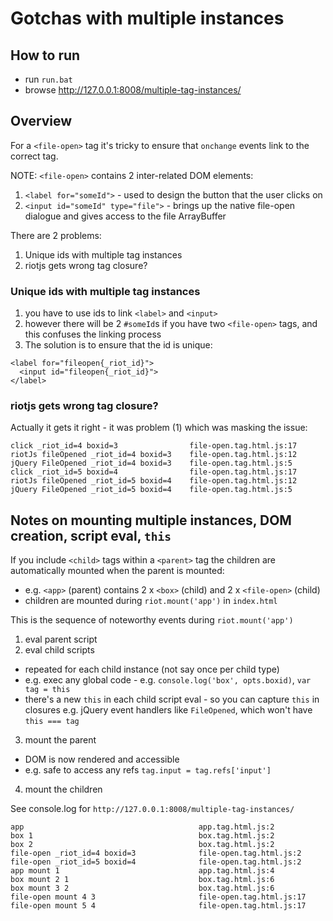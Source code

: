 # Gotchas with multiple instances

## How to run
* run `run.bat`
* browse http://127.0.0.1:8008/multiple-tag-instances/

## Overview

For a `<file-open>` tag it's tricky to ensure that `onchange` events link to the correct tag.

NOTE: `<file-open>` contains 2 inter-related DOM elements:
1. `<label for="someId">` - used to design the button that the user clicks on
2. `<input id="someId" type="file">` - brings up the native file-open dialogue and gives access to the file ArrayBuffer

There are 2 problems:
1. Unique ids with multiple tag instances
2. riotjs gets wrong tag closure?

### Unique ids with multiple tag instances
1. you have to use ids to link `<label>` and `<input>`
2. however there will be 2 `#someId`s if you have two `<file-open>` tags, and this confuses the linking process
3. The solution is to ensure that the id is unique:
```
<label for="fileopen{_riot_id}">
  <input id="fileopen{_riot_id}">
</label>
```

### riotjs gets wrong tag closure?

Actually it gets it right - it was problem (1) which was masking the issue:
```
click _riot_id=4 boxid=3                file-open.tag.html.js:17
riotJs fileOpened _riot_id=4 boxid=3    file-open.tag.html.js:12
jQuery FileOpened _riot_id=4 boxid=3    file-open.tag.html.js:5
click _riot_id=5 boxid=4                file-open.tag.html.js:17
riotJs fileOpened _riot_id=5 boxid=4    file-open.tag.html.js:12
jQuery FileOpened _riot_id=5 boxid=4    file-open.tag.html.js:5
```

## Notes on mounting multiple instances, DOM creation, script eval, `this`

If you include `<child>` tags within a `<parent>` tag the children are automatically mounted when the parent is mounted:
* e.g. `<app>` (parent) contains 2 x `<box>` (child) and 2 x `<file-open>` (child)
* children are mounted during `riot.mount('app')` in `index.html`

This is the sequence of noteworthy events during `riot.mount('app')`
1. eval parent script
2. eval child scripts
  * repeated for each child instance (not say once per child type)
  * e.g. exec any global code - e.g. `console.log('box', opts.boxid)`, `var tag = this`
  * there's a new `this` in each child script eval - so you can capture `this` in closures e.g. jQuery event handlers like `FileOpened`, which won't have `this === tag`
3. mount the parent
  * DOM is now rendered and accessible
  * e.g. safe to access any refs `tag.input = tag.refs['input']`
4. mount the children

See console.log for `http://127.0.0.1:8008/multiple-tag-instances/`
```
app                                       app.tag.html.js:2
box 1                                     box.tag.html.js:2
box 2                                     box.tag.html.js:2
file-open _riot_id=4 boxid=3              file-open.tag.html.js:2
file-open _riot_id=5 boxid=4              file-open.tag.html.js:2
app mount 1                               app.tag.html.js:4
box mount 2 1                             box.tag.html.js:6
box mount 3 2                             box.tag.html.js:6
file-open mount 4 3                       file-open.tag.html.js:17
file-open mount 5 4                       file-open.tag.html.js:17
```
